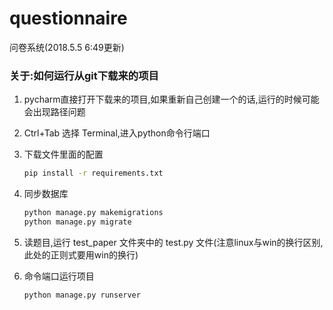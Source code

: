 # questionnaire
问卷系统(2018.5.5 6:49更新)

### 关于:如何运行从git下载来的项目

1. pycharm直接打开下载来的项目,如果重新自己创建一个的话,运行的时候可能会出现路径问题

2. Ctrl+Tab 选择 Terminal,进入python命令行端口

3. 下载文件里面的配置
    ```bash
    pip install -r requirements.txt
    ```

4. 同步数据库
    ```bash
    python manage.py makemigrations
    python manage.py migrate
    ```

5. 读题目,运行 test_paper 文件夹中的 test.py 文件(注意linux与win的换行区别,此处的正则式要用win的换行)

6. 命令端口运行项目
    ```bash
    python manage.py runserver
    ```